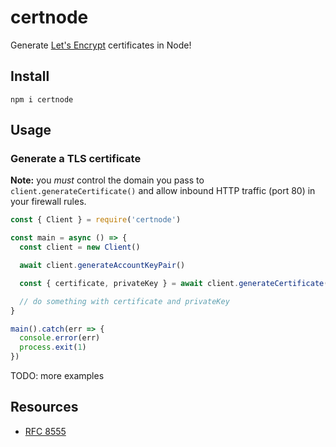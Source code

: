 # certnode

Generate [Let's Encrypt](https://letsencrypt.org/) certificates in Node!

## Install

`npm i certnode`

## Usage

### Generate a TLS certificate

**Note:** you *must* control the domain you pass to `client.generateCertificate()` and allow inbound HTTP traffic (port 80) in your firewall rules.

```js
const { Client } = require('certnode')

const main = async () => {
  const client = new Client()

  await client.generateAccountKeyPair()

  const { certificate, privateKey } = await client.generateCertificate('<domain>', '<email>')

  // do something with certificate and privateKey
}

main().catch(err => {
  console.error(err)
  process.exit(1)
})
```

TODO: more examples

## Resources

* [RFC 8555](https://datatracker.ietf.org/doc/rfc8555/)
